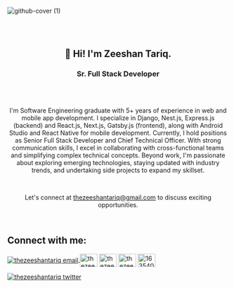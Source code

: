 <!--![github-cover](https://github.com/thezeeshantariq/thezeeshantariq/assets/27205496/5356d414-a518-43ca-baee-de8bd82b267e)-->
![github-cover (1)](https://github.com/thezeeshantariq/thezeeshantariq/assets/27205496/0f270880-5162-441b-92f4-1a8cbbc87ff2)


<br>
<br>

<h2 align=center>👋 Hi! I'm Zeeshan Tariq.</h2>
<h3 align=center>Sr. Full Stack Developer</h3>
<br>

<br>
<p align="center">
I'm Software Engineering graduate with 5+ years of experience in web and mobile app development. I specialize in Django, Nest.js, Express.js (backend) and React.js, Next.js, Gatsby.js (frontend), along with Android Studio and React Native for mobile development. Currently, I hold positions as Senior Full Stack Developer and Chief Technical Officer. With strong communication skills, I excel in collaborating with cross-functional teams and simplifying complex technical concepts. Beyond work, I'm passionate about exploring emerging technologies, staying updated with industry trends, and undertaking side projects to expand my skillset. 
</p>

<br>
<p align="center">
  Let's connect at <a href="mailto: thezeeshantariq@gmail.com" target="blank">thezeeshantariq@gmail.com</a> to discuss exciting opportunities.
  </p>
<br>

<h2 align="left">Connect with me:</h2>
<p align="left">
<a href="mailto: thezeeshantariq@gmail.com" target="blank"><img align="center" src="https://img.icons8.com/dotty/40/000000/email.png" alt="thezeeshantariq email" />
</a>
<a href="https://instagram.com/thezeeshantariq" rel="noopener noreferrer" target="_blank"><img align="center" src="https://raw.githubusercontent.com/rahuldkjain/github-profile-readme-generator/master/src/images/icons/Social/instagram.svg" alt="thezeeshantariq instagram" height="30" width="40" /></a>
<a href="https://linkedin.com/in/thezeeshantariq" rel="noopener noreferrer" target="_blank"><img align="center" src="https://raw.githubusercontent.com/rahuldkjain/github-profile-readme-generator/master/src/images/icons/Social/linked-in-alt.svg" alt="thezeeshantariq linkedin" height="30" width="40" /></a>
<a href="https://dev.to/thezeeshantariq" rel="noopener noreferrer" target="_blank"><img align="center" src="https://cdn.jsdelivr.net/npm/simple-icons@3.0.1/icons/dev-dot-to.svg" alt="thezeeshantariq dev" height="30" width="40" /></a>
<a href="https://stackoverflow.com/users/10107522/thezeeshantariq" rel="noopener noreferrer" target="_blank"><img align="center" src="https://raw.githubusercontent.com/rahuldkjain/github-profile-readme-generator/master/src/images/icons/Social/stack-overflow.svg" alt="16354014" height="30" width="40" /></a>
</p>
<p align="left">
<a href="https://twitter.com/thezeeshantariq" rel="noopener noreferrer" target="_blank"> <img src="https://img.shields.io/twitter/follow/thezeeshantariq?logo=twitter&style=for-the-badge" alt="thezeeshantariq twitter" /></a>
</p>
<br>

<!--
**thezeeshantariq/thezeeshantariq** is a ✨ _special_ ✨ repository because its `README.md` (this file) appears on your GitHub profile.

Here are some ideas to get you started:

- 🔭 I’m currently working on ...
- 🌱 I’m currently learning ...
- 👯 I’m looking to collaborate on ...
- 🤔 I’m looking for help with ...
- 💬 Ask me about ...
- 📫 How to reach me: ...
- 😄 Pronouns: ...
- ⚡ Fun fact: ...
-->

